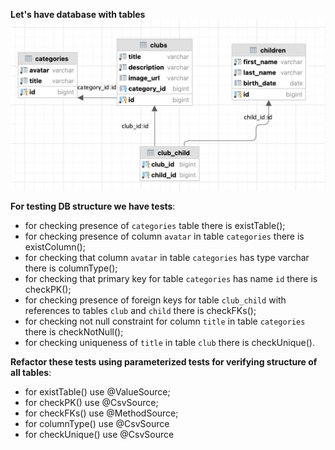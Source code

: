 **Let's have database with tables** 
![](img/erd.png)

**For testing DB structure we have tests**:
- for checking presence of  `categories` table there is existTable();
- for checking presence of column `avatar` in table  `categories` there is existColumn();
- for checking that column `avatar` in table `categories` has type varchar there is columnType();
- for checking that primary key for table `categories` has name `id` there is checkPK();
- for checking presence of foreign keys for table `club_child` with references to tables `club` and `child` there is checkFKs();
- for checking not null constraint for column `title` in table `categories` there is checkNotNull();
- for checking uniqueness of `title` in table `club` there is checkUnique().
 
**Refactor these tests using parameterized tests for verifying structure of all tables**:
- for existTable() use @ValueSource;
- for checkPK() use  @CsvSource;
- for checkFKs() use @MethodSource;
- for columnType() use @CsvSource
- for checkUnique() use @CsvSource
 

